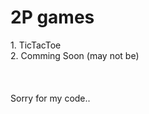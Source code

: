 <h1>2P games</h1>
1. TicTacToe<br>
2. Comming Soon (may not be)
<br>
<br>
<br>
<br>
Sorry for my code.. 
